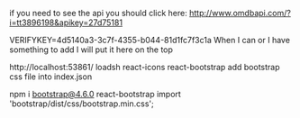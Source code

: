
if you need to see the api you should click here:
http://www.omdbapi.com/?i=tt3896198&apikey=27d75181


VERIFYKEY=4d5140a3-3c7f-4355-b044-81d1fc7f3c1a
When I can or I have something to add I will put it here on the top

http://localhost:53861/
loadsh
react-icons
react-bootstrap
add bootstrap css file into index.json

npm i bootstrap@4.6.0 react-bootstrap
import 'bootstrap/dist/css/bootstrap.min.css';